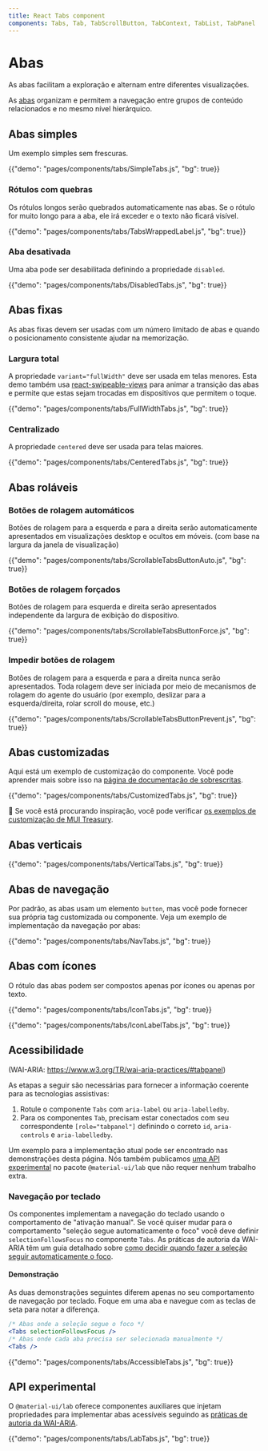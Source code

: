 ```yaml
---
title: React Tabs component
components: Tabs, Tab, TabScrollButton, TabContext, TabList, TabPanel
---
```


# Abas

<p class="description">As abas facilitam a exploração e alternam entre diferentes visualizações.</p>

As [abas](https://material.io/design/components/tabs.html) organizam e permitem a navegação entre grupos de conteúdo relacionados e no mesmo nível hierárquico.

## Abas simples

Um exemplo simples sem frescuras.

{{"demo": "pages/components/tabs/SimpleTabs.js", "bg": true}}

### Rótulos com quebras

Os rótulos longos serão quebrados automaticamente nas abas. Se o rótulo for muito longo para a aba, ele irá exceder e o texto não ficará visível.

{{"demo": "pages/components/tabs/TabsWrappedLabel.js", "bg": true}}

### Aba desativada

Uma aba pode ser desabilitada definindo a propriedade `disabled`.

{{"demo": "pages/components/tabs/DisabledTabs.js", "bg": true}}

## Abas fixas

As abas fixas devem ser usadas com um número limitado de abas e quando o posicionamento consistente ajudar na memorização.

### Largura total

A propriedade `variant="fullWidth"` deve ser usada em telas menores. Esta demo também usa [react-swipeable-views](https://github.com/oliviertassinari/react-swipeable-views) para animar a transição das abas e permite que estas sejam trocadas em dispositivos que permitem o toque.

{{"demo": "pages/components/tabs/FullWidthTabs.js", "bg": true}}

### Centralizado

A propriedade `centered` deve ser usada para telas maiores.

{{"demo": "pages/components/tabs/CenteredTabs.js", "bg": true}}

## Abas roláveis

### Botões de rolagem automáticos

Botões de rolagem para a esquerda e para a direita serão automaticamente apresentados em visualizações desktop e ocultos em móveis. (com base na largura da janela de visualização)

{{"demo": "pages/components/tabs/ScrollableTabsButtonAuto.js", "bg": true}}

### Botões de rolagem forçados

Botões de rolagem para esquerda e direita serão apresentados independente da largura de exibição do dispositivo.

{{"demo": "pages/components/tabs/ScrollableTabsButtonForce.js", "bg": true}}

### Impedir botões de rolagem

Botões de rolagem para a esquerda e para a direita nunca serão apresentados. Toda rolagem deve ser iniciada por meio de mecanismos de rolagem do agente do usuário (por exemplo, deslizar para a esquerda/direita, rolar scroll do mouse, etc.)

{{"demo": "pages/components/tabs/ScrollableTabsButtonPrevent.js", "bg": true}}

## Abas customizadas

Aqui está um exemplo de customização do componente. Você pode aprender mais sobre isso na [página de documentação de sobrescritas](/customization/components/).

{{"demo": "pages/components/tabs/CustomizedTabs.js", "bg": true}}

🎨 Se você está procurando inspiração, você pode verificar [os exemplos de customização de MUI Treasury](https://mui-treasury.com/styles/tabs/).

## Abas verticais

{{"demo": "pages/components/tabs/VerticalTabs.js", "bg": true}}

## Abas de navegação

Por padrão, as abas usam um elemento `button`, mas você pode fornecer sua própria tag customizada ou componente. Veja um exemplo de implementação da navegação por abas:

{{"demo": "pages/components/tabs/NavTabs.js", "bg": true}}

## Abas com ícones

O rótulo das abas podem ser compostos apenas por ícones ou apenas por texto.

{{"demo": "pages/components/tabs/IconTabs.js", "bg": true}}

{{"demo": "pages/components/tabs/IconLabelTabs.js", "bg": true}}

## Acessibilidade

(WAI-ARIA: https://www.w3.org/TR/wai-aria-practices/#tabpanel)

As etapas a seguir são necessárias para fornecer a informação coerente para as tecnologias assistivas:

1. Rotule o componente `Tabs` com `aria-label` ou `aria-labelledby`.
2. Para os componentes `Tab`, precisam estar conectados com seu correspondente `[role="tabpanel"]` definindo o correto `id`, `aria-controls` e `aria-labelledby`.

Um exemplo para a implementação atual pode ser encontrado nas demonstrações desta página. Nós também publicamos [uma API experimental](#experimental-api) no pacote `@material-ui/lab` que não requer nenhum trabalho extra.

### Navegação por teclado

Os componentes implementam a navegação do teclado usando o comportamento de "ativação manual". Se você quiser mudar para o comportamento "seleção segue automaticamente o foco" você deve definir `selectionFollowsFocus` no componente `Tabs`. As práticas de autoria da WAI-ARIA têm um guia detalhado sobre [como decidir quando fazer a seleção seguir automaticamente o foco](https://www.w3.org/TR/wai-aria-practices/#kbd_selection_follows_focus).

#### Demonstração

As duas demonstrações seguintes diferem apenas no seu comportamento de navegação por teclado. Foque em uma aba e navegue com as teclas de seta para notar a diferença.

```jsx
/* Abas onde a seleção segue o foco */
<Tabs selectionFollowsFocus />
/* Abas onde cada aba precisa ser selecionada manualmente */
<Tabs />
```

{{"demo": "pages/components/tabs/AccessibleTabs.js", "bg": true}}

## API experimental

O `@material-ui/lab` oferece componentes auxiliares que injetam propriedades para implementar abas acessíveis seguindo as [práticas de autoria da WAI-ARIA](https://www.w3.org/TR/wai-aria-practices/#tabpanel).

{{"demo": "pages/components/tabs/LabTabs.js", "bg": true}}